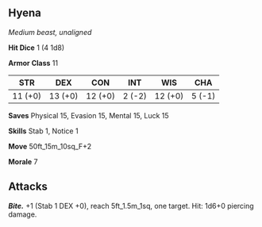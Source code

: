 ## Hyena

*Medium beast, unaligned*

**Hit Dice** 1 (4 1d8)

**Armor Class** 11

| STR     | DEX     | CON     | INT     | WIS     | CHA     |
|---------|---------|---------|---------|---------|---------|
| 11 (+0) | 13 (+0) | 12 (+0) |  2 (-2) | 12 (+0) |  5 (-1) |

**Saves** Physical 15, Evasion 15, Mental 15, Luck 15

**Skills** Stab 1, Notice 1

**Move** 50ft_15m_10sq_F+2

**Morale** 7

## Attacks

***Bite.*** +1 (Stab 1 DEX +0), reach 5ft_1.5m_1sq, one target. Hit: 1d6+0 piercing damage.

